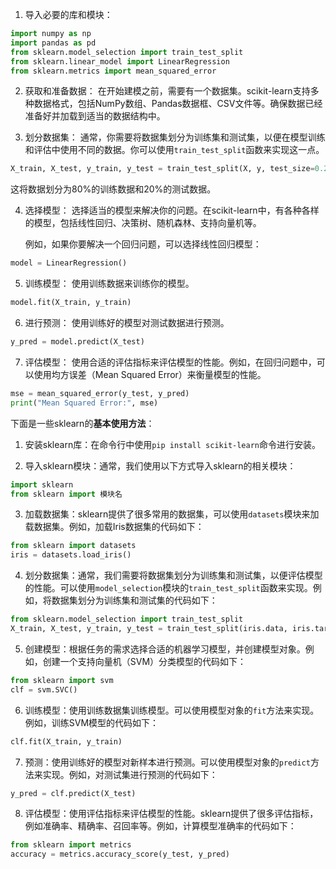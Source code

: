 
1. 导入必要的库和模块：

```python
import numpy as np
import pandas as pd
from sklearn.model_selection import train_test_split
from sklearn.linear_model import LinearRegression
from sklearn.metrics import mean_squared_error
```

2. 获取和准备数据：
   在开始建模之前，需要有一个数据集。scikit-learn支持多种数据格式，包括NumPy数组、Pandas数据框、CSV文件等。确保数据已经准备好并加载到适当的数据结构中。

3. 划分数据集：
   通常，你需要将数据集划分为训练集和测试集，以便在模型训练和评估中使用不同的数据。你可以使用`train_test_split`函数来实现这一点。

```python
X_train, X_test, y_train, y_test = train_test_split(X, y, test_size=0.2, random_state=42)
```

   这将数据划分为80%的训练数据和20%的测试数据。

4. 选择模型：
   选择适当的模型来解决你的问题。在scikit-learn中，有各种各样的模型，包括线性回归、决策树、随机森林、支持向量机等。

   例如，如果你要解决一个回归问题，可以选择线性回归模型：

```python
model = LinearRegression()
```

5. 训练模型：
   使用训练数据来训练你的模型。

```python
model.fit(X_train, y_train)
```

6. 进行预测：
   使用训练好的模型对测试数据进行预测。

```python
y_pred = model.predict(X_test)
```

7. 评估模型：
   使用合适的评估指标来评估模型的性能。例如，在回归问题中，可以使用均方误差（Mean Squared Error）来衡量模型的性能。

```python
mse = mean_squared_error(y_test, y_pred)
print("Mean Squared Error:", mse)
```


下面是一些sklearn的**基本使用方法**：

1. 安装sklearn库：在命令行中使用`pip install scikit-learn`命令进行安装。

2. 导入sklearn模块：通常，我们使用以下方式导入sklearn的相关模块：

```python
import sklearn
from sklearn import 模块名
```

3. 加载数据集：sklearn提供了很多常用的数据集，可以使用`datasets`模块来加载数据集。例如，加载Iris数据集的代码如下：

```python
from sklearn import datasets
iris = datasets.load_iris()
   ```

4. 划分数据集：通常，我们需要将数据集划分为训练集和测试集，以便评估模型的性能。可以使用`model_selection`模块的`train_test_split`函数来实现。例如，将数据集划分为训练集和测试集的代码如下：

```python
from sklearn.model_selection import train_test_split
X_train, X_test, y_train, y_test = train_test_split(iris.data, iris.target, test_size=0.2, random_state=42)
   ```

5. 创建模型：根据任务的需求选择合适的机器学习模型，并创建模型对象。例如，创建一个支持向量机（SVM）分类模型的代码如下：

```python
from sklearn import svm
clf = svm.SVC()
   ```

6. 训练模型：使用训练数据集训练模型。可以使用模型对象的`fit`方法来实现。例如，训练SVM模型的代码如下：

```python
clf.fit(X_train, y_train)
   ```

7. 预测：使用训练好的模型对新样本进行预测。可以使用模型对象的`predict`方法来实现。例如，对测试集进行预测的代码如下：

```python
y_pred = clf.predict(X_test)
   ```

8. 评估模型：使用评估指标来评估模型的性能。sklearn提供了很多评估指标，例如准确率、精确率、召回率等。例如，计算模型准确率的代码如下：

```python
from sklearn import metrics
accuracy = metrics.accuracy_score(y_test, y_pred)
   ```


